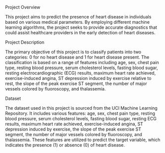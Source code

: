 Project Overview


This project aims to predict the presence of heart disease in individuals based on various medical parameters. By employing different machine learning algorithms, the project seeks to provide accurate diagnostics that could assist healthcare providers in the early detection of heart diseases.

Project Description


The primary objective of this project is to classify patients into two categories: 
0 for no heart disease and 1 for heart disease present. The classification is based on a range of features including age, sex, chest pain type, resting blood pressure, serum cholesterol levels, fasting blood sugar, resting electrocardiographic (ECG) results, maximum heart rate achieved, exercise-induced angina, ST depression induced by exercise relative to rest, the slope of the peak exercise ST segment, the number of major vessels colored by fluoroscopy, and thalassemia.

Dataset


The dataset used in this project is sourced from the UCI Machine Learning Repository. It includes various features: age, sex, chest pain type, resting blood pressure, serum cholesterol levels, fasting blood sugar, resting ECG results, maximum heart rate achieved, exercise-induced angina, ST depression induced by exercise, the slope of the peak exercise ST segment, the number of major vessels colored by fluoroscopy, and thalassemia. These features are utilized to predict the target variable, which indicates the presence (1) or absence (0) of heart disease.
